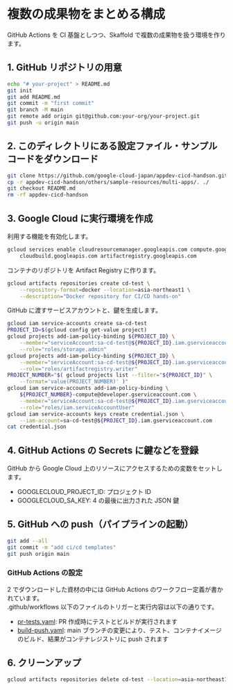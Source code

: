 # 複数の成果物をまとめる構成

GitHub Actions を CI 基盤としつつ、Skaffold で複数の成果物を扱う環境を作ります。

## 1. GitHub リポジトリの用意

```bash
echo "# your-project" > README.md
git init
git add README.md
git commit -m "first commit"
git branch -M main
git remote add origin git@github.com:your-org/your-project.git
git push -u origin main
```

## 2. このディレクトリにある設定ファイル・サンプルコードをダウンロード

```bash
git clone https://github.com/google-cloud-japan/appdev-cicd-handson.git
cp -r appdev-cicd-handson/others/sample-resources/multi-apps/. ./
git checkout README.md
rm -rf appdev-cicd-handson
```

## 3. Google Cloud に実行環境を作成

利用する機能を有効化します。

```bash
gcloud services enable cloudresourcemanager.googleapis.com compute.googleapis.com \
    cloudbuild.googleapis.com artifactregistry.googleapis.com
```

コンテナのリポジトリを Artifact Registry に作ります。

```bash
gcloud artifacts repositories create cd-test \
    --repository-format=docker --location=asia-northeast1 \
    --description="Docker repository for CI/CD hands-on"
```

GitHub に渡すサービスアカウントと、鍵を生成します。

```bash
gcloud iam service-accounts create sa-cd-test
PROJECT_ID=$(gcloud config get-value project)
gcloud projects add-iam-policy-binding ${PROJECT_ID} \
    --member="serviceAccount:sa-cd-test@${PROJECT_ID}.iam.gserviceaccount.com" \
    --role="roles/storage.admin"
gcloud projects add-iam-policy-binding ${PROJECT_ID} \
    --member="serviceAccount:sa-cd-test@${PROJECT_ID}.iam.gserviceaccount.com" \
    --role="roles/artifactregistry.writer"
PROJECT_NUMBER="$( gcloud projects list --filter="${PROJECT_ID}" \
    --format='value(PROJECT_NUMBER)' )"
gcloud iam service-accounts add-iam-policy-binding \
    ${PROJECT_NUMBER}-compute@developer.gserviceaccount.com \
    --member="serviceAccount:sa-cd-test@${PROJECT_ID}.iam.gserviceaccount.com" \
    --role="roles/iam.serviceAccountUser"
gcloud iam service-accounts keys create credential.json \
    --iam-account=sa-cd-test@${PROJECT_ID}.iam.gserviceaccount.com
cat credential.json
```

## 4. GitHub Actions の Secrets に鍵などを登録

GitHub から Google Cloud 上のリソースにアクセスするための変数をセットします。

- GOOGLECLOUD_PROJECT_ID: プロジェクト ID
- GOOGLECLOUD_SA_KEY: 4 の最後に出力された JSON 鍵

## 5. GitHub への push（パイプラインの起動）

```bash
git add --all
git commit -m "add ci/cd templates"
git push origin main
```

### GitHub Actions の設定

2 でダウンロードした資材の中には GitHub Actions のワークフロー定義が書かれています。  
.github/workflows 以下のファイルのトリガーと実行内容は以下の通りです。

- [pr-tests.yaml](https://github.com/google-cloud-japan/appdev-cicd-handson/blob/main/others/sample-resources/multi-apps/.github/workflows/pr-tests.yaml): PR 作成時にテストとビルドが実行されます
- [build-push.yaml](https://github.com/google-cloud-japan/appdev-cicd-handson/blob/main/others/sample-resources/multi-apps/.github/workflows/build-push.yaml): main ブランチの変更により、テスト、コンテナイメージのビルド、結果がコンテナレジストリに push されます

## 6. クリーンアップ

```bash
gcloud artifacts repositories delete cd-test --location=asia-northeast1 --quiet
```
